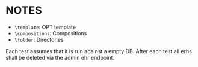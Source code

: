# NOTES
- `\template`: OPT template
- `\compositions`: Compositions
- `\folder`: Directories

Each test assumes that it is run against a empty DB. 
After each test all erhs shall be deleted via the admin ehr endpoint.